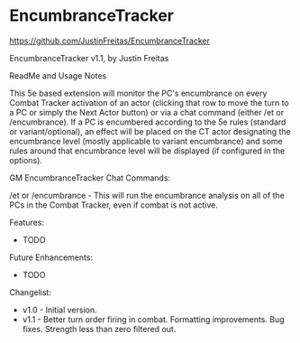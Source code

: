 # EncumbranceTracker

https://github.com/JustinFreitas/EncumbranceTracker

EncumbranceTracker v1.1, by Justin Freitas

ReadMe and Usage Notes

This 5e based extension will monitor the PC's encumbrance on every Combat Tracker activation of an actor (clicking that row to move the turn to a PC or simply the Next Actor button) or via a chat command (either /et or /encumbrance).  If a PC is encumbered according to the 5e rules (standard or variant/optional), an effect will be placed on the CT actor designating the encumbrance level (mostly applicable to variant encumbrance) and some rules around that encumbrance level will be displayed (if configured in the options).

GM EncumbranceTracker Chat Commands:

/et or /encumbrance - This will run the encumbrance analysis on all of the PCs in the Combat Tracker, even if combat is not active.

Features:
- TODO

Future Enhancements:
- TODO


Changelist:
- v1.0 - Initial version.
- v1.1 - Better turn order firing in combat.  Formatting improvements.  Bug fixes.  Strength less than zero filtered out.
